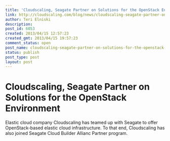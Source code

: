 ```yaml
---
title: 'Cloudscaling, Seagate Partner on Solutions for the OpenStack Environment'
link: http://cloudscaling.com/blog/news/cloudscaling-seagate-partner-on-solutions-for-the-openstack-environment/
author: Teri Elniski
description: 
post_id: 6053
created: 2013/04/15 12:57:23
created_gmt: 2013/04/15 19:57:23
comment_status: open
post_name: cloudscaling-seagate-partner-on-solutions-for-the-openstack-environment
status: publish
post_type: post
layout: post
---
```


# Cloudscaling, Seagate Partner on Solutions for the OpenStack Environment

Elastic cloud company Cloudscaling has teamed up with Seagate to offer OpenStack-based elastic cloud infrastructure. To that end, Cloudscaling has also joined Seagate Cloud Builder Allianc Partner program.